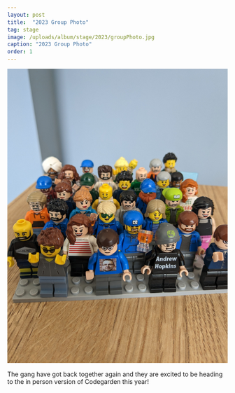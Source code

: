 ```yaml
---
layout: post
title:  "2023 Group Photo"
tag: stage
image: /uploads/album/stage/2023/groupPhoto.jpg
caption: "2023 Group Photo"
order: 1
---
```


![](/uploads/album/stage/2023/groupPhoto.jpg)

The gang have got back together again and they are excited to be heading to the in person version of Codegarden this year! 

